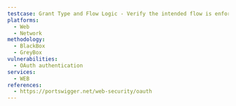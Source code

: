 ```yaml
---
testcase: Grant Type and Flow Logic - Verify the intended flow is enforced for specific application types; e.g., SPA does not support password grant, server does not use implicit. Web (HTTP/HTTPS) service
platforms: 
  - Web
  - Network
methodology: 
  - BlackBox
  - GreyBox
vulnerabilities:
  - OAuth authentication
services:
  - WEB
references:
  - https://portswigger.net/web-security/oauth
---
```

